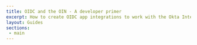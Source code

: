 ```yaml
---
title: OIDC and the OIN - A developer primer
excerpt: How to create OIDC app integrations to work with the Okta Integration Network
layout: Guides
sections:
 - main
---
```

